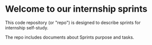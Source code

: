# Welcome to our internship sprints
This code repository (or "repo") is designed to describe sprints for internship self-study.

The repo includes documents about Sprints purpose and tasks.
